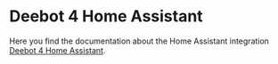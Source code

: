 # Deebot 4 Home Assistant

Here you find the documentation about the Home Assistant integration [Deebot 4 Home Assistant](https://github.com/DeebotUniverse/Deebot-4-Home-Assistant).
